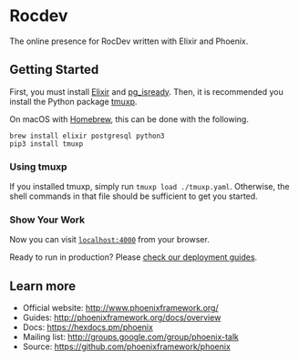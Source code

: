 # Rocdev

The online presence for RocDev written with Elixir and Phoenix.

## Getting Started

First, you must install [Elixir](https://elixir-lang.org/) and [pg_isready](https://www.postgresql.org/docs/current/static/app-pg-isready.html).
Then, it is recommended you install the Python package [tmuxp](https://tmuxp.git-pull.com/en/latest/).

On macOS with [Homebrew](https://brew.sh/), this can be done with the following.

```
brew install elixir postgresql python3
pip3 install tmuxp
```

### Using tmuxp

If you installed tmuxp, simply run `tmuxp load ./tmuxp.yaml`.
Otherwise, the shell commands in that file should be sufficient to get you started.

### Show Your Work

Now you can visit [`localhost:4000`](http://localhost:4000) from your browser.

Ready to run in production? Please [check our deployment guides](http://www.phoenixframework.org/docs/deployment).

## Learn more

  * Official website: http://www.phoenixframework.org/
  * Guides: http://phoenixframework.org/docs/overview
  * Docs: https://hexdocs.pm/phoenix
  * Mailing list: http://groups.google.com/group/phoenix-talk
  * Source: https://github.com/phoenixframework/phoenix
